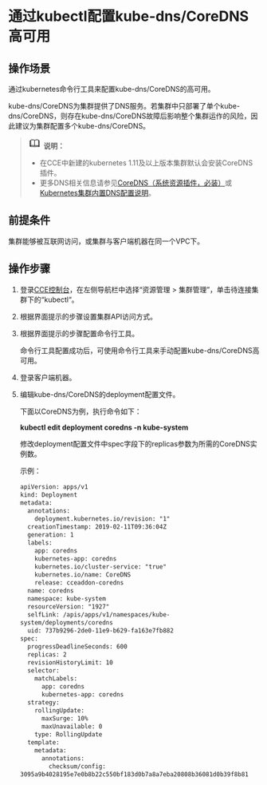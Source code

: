 # 通过kubectl配置kube-dns/CoreDNS高可用<a name="cce_01_0162"></a>

## 操作场景<a name="section4341202011411"></a>

通过kubernetes命令行工具来配置kube-dns/CoreDNS的高可用。

kube-dns/CoreDNS为集群提供了DNS服务。若集群中只部署了单个kube-dns/CoreDNS，则存在kube-dns/CoreDNS故障后影响整个集群运作的风险，因此建议为集群配置多个kube-dns/CoreDNS。

>![](public_sys-resources/icon-note.gif) **说明：** 
>-   在CCE中新建的kubernetes 1.11及以上版本集群默认会安装CoreDNS插件。
>-   更多DNS相关信息请参见[CoreDNS（系统资源插件，必装）](CoreDNS（系统资源插件-必装）.md)或[Kubernetes集群内置DNS配置说明](Kubernetes集群内置DNS配置说明.md)。

## 前提条件<a name="s749b044f6e864a919f0c0616cfad1dab"></a>

集群能够被互联网访问，或集群与客户端机器在同一个VPC下。

## 操作步骤<a name="s6797453bdad1452db7d603668deda069"></a>

1.  登录[CCE控制台](https://console.huaweicloud.com/cce2.0/?utm_source=helpcenter)，在左侧导航栏中选择“资源管理 \> 集群管理”，单击待连接集群下的“kubectl“。
2.  根据界面提示的步骤设置集群API访问方式。
3.  根据界面提示的步骤配置命令行工具。

    命令行工具配置成功后，可使用命令行工具来手动配置kube-dns/CoreDNS高可用。

4.  登录客户端机器。
5.  编辑kube-dns/CoreDNS的deployment配置文件。

    下面以CoreDNS为例，执行命令如下：

    **kubectl edit deployment coredns -n kube-system**

    修改deployment配置文件中spec字段下的replicas参数为所需的CoreDNS实例数。

    示例：

    ```
    apiVersion: apps/v1
    kind: Deployment
    metadata:
      annotations:
        deployment.kubernetes.io/revision: "1"
      creationTimestamp: 2019-02-11T09:36:04Z
      generation: 1
      labels:
        app: coredns
        kubernetes-app: coredns
        kubernetes.io/cluster-service: "true"
        kubernetes.io/name: CoreDNS
        release: cceaddon-coredns
      name: coredns
      namespace: kube-system
      resourceVersion: "1927"
      selfLink: /apis/apps/v1/namespaces/kube-system/deployments/coredns
      uid: 737b9296-2de0-11e9-b629-fa163e7fb882
    spec:
      progressDeadlineSeconds: 600
      replicas: 2
      revisionHistoryLimit: 10
      selector:
        matchLabels:
          app: coredns
          kubernetes-app: coredns
      strategy:
        rollingUpdate:
          maxSurge: 10%
          maxUnavailable: 0
        type: RollingUpdate
      template:
        metadata:
          annotations:
            checksum/config: 3095a9b4028195e7e0b8b22c550bf183d0b7a8a7eba20808b36081d0b39f8b81
    ```


